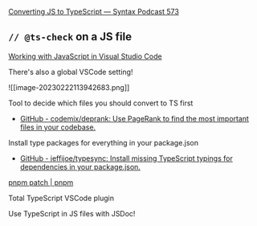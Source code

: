 
[Converting JS to TypeScript — Syntax Podcast 573](https://syntax.fm/show/573/converting-js-to-typescript)

## `// @ts-check` on a JS file

[Working with JavaScript in Visual Studio Code](https://code.visualstudio.com/docs/nodejs/working-with-javascript#_type-checking-javascript)


There's also a global VSCode setting!

![[image-20230222113942683.png]]



Tool to decide which files you should convert to TS first
- [GitHub - codemix/deprank: Use PageRank to find the most important files in your codebase.](https://github.com/codemix/deprank)


Install type packages for everything in your package.json
- [GitHub - jeffijoe/typesync: Install missing TypeScript typings for dependencies in your package.json.](https://github.com/jeffijoe/typesync)

[pnpm patch <pkg> | pnpm](https://pnpm.io/cli/patch)

Total TypeScript VSCode plugin

Use TypeScript in JS files with JSDoc!